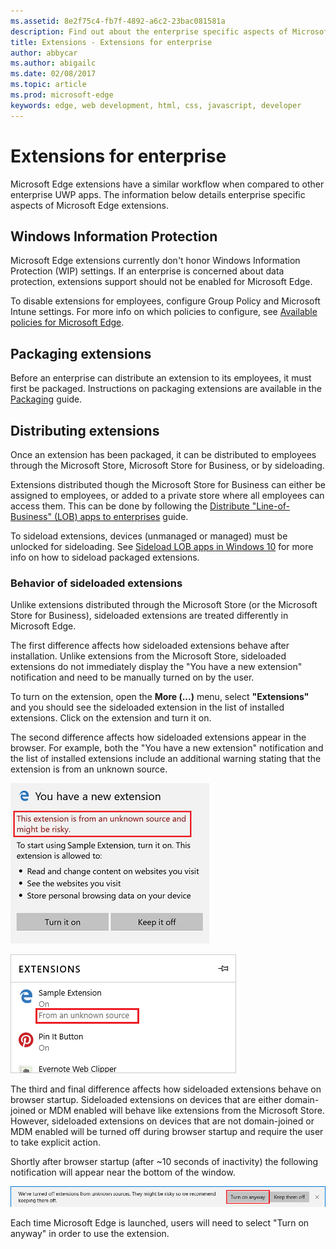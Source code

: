 ```yaml
---
ms.assetid: 8e2f75c4-fb7f-4892-a6c2-23bac081581a
description: Find out about the enterprise specific aspects of Microsoft Edge Extensions, and see how they're similar to UWP apps.
title: Extensions - Extensions for enterprise
author: abbycar
ms.author: abigailc
ms.date: 02/08/2017
ms.topic: article
ms.prod: microsoft-edge
keywords: edge, web development, html, css, javascript, developer
---
```


# Extensions for enterprise
Microsoft Edge extensions have a similar workflow when compared to other enterprise UWP apps. The information below details enterprise specific aspects of Microsoft Edge extensions.


## Windows Information Protection
Microsoft Edge extensions currently don't honor Windows Information Protection (WIP) settings. If an enterprise is concerned about data protection, extensions support should not be enabled for Microsoft Edge.

To disable extensions for employees, configure Group Policy and Microsoft Intune settings. For more info on which policies to configure, see [Available policies for Microsoft Edge](https://technet.microsoft.com/en-us/itpro/microsoft-edge/available-policies).


## Packaging extensions

Before an enterprise can distribute an extension to its employees, it must first be packaged. Instructions on packaging extensions are available in the [Packaging](./guides/packaging.md) guide.


## Distributing extensions

Once an extension has been packaged, it can be distributed to employees through the Microsoft Store, Microsoft Store for Business, or by sideloading.

Extensions distributed though the Microsoft Store for Business can either be assigned to employees, or added to a private store where all employees can access them. This can be done by following the [Distribute "Line-of-Business" (LOB) apps to enterprises](https://msdn.microsoft.com/windows/uwp/publish/distribute-lob-apps-to-enterprises) guide.

To sideload extensions, devices (unmanaged or managed) must be unlocked for sideloading. See [Sideload LOB apps in Windows 10](https://technet.microsoft.com/itpro/windows/deploy/sideload-apps-in-windows-10) for more info on how to sideload packaged extensions.


### Behavior of sideloaded extensions

Unlike extensions distributed through the Microsoft Store (or the Microsoft Store for Business), sideloaded extensions are treated differently in Microsoft Edge.

The first difference affects how sideloaded extensions behave after installation. Unlike extensions from the Microsoft Store, sideloaded extensions do not immediately display the "You have a new extension" notification and need to be manually turned on by the user.

To turn on the extension, open the **More (...)** menu, select **"Extensions"** and you should see the sideloaded extension in the list of installed extensions. Click on the extension and turn it on.

The second difference affects how sideloaded extensions appear in the browser. For example, both the "You have a new extension" notification and the list of installed extensions include an additional warning stating that the extension is from an unknown source.

![sideload warning 1](./media/sideload-permissionflyout.PNG)

![sideload warning 2](./media/sideload-l1warning.PNG)

The third and final difference affects how sideloaded extensions behave on browser startup. Sideloaded extensions on devices that are either domain-joined or MDM enabled will behave like extensions from the Microsoft Store. However, sideloaded extensions on devices that are not domain-joined or MDM enabled will be turned off during browser startup and require the user to take explicit action.

Shortly after browser startup (after ~10 seconds of inactivity) the following notification will appear near the bottom of the window.

![sideload notification](./media/sideload-scareUI.PNG)

Each time Microsoft Edge is launched, users will need to select "Turn on anyway" in order to use the extension.
